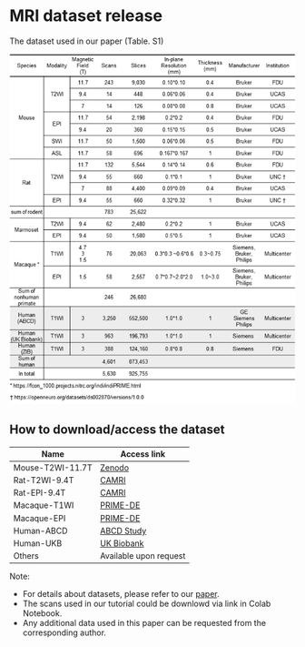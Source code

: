 # MRI dataset release

The dataset used in our paper (Table. S1)


![](_static/dataset.png)

## How to download/access the dataset


| Name             | Access link                                                          |
|------------------|----------------------------------------------------------------------|
| Mouse-T2WI-11.7T | [Zenodo](https://doi.org/10.5281/zenodo.6844489)                     |
| Rat-T2WI-9.4T    | [CAMRI](https://openneuro.org/datasets/ds002870/versions/1.0.0)      |
| Rat-EPI-9.4T     | [CAMRI](https://openneuro.org/datasets/ds002870/versions/1.0.0)      |
| Macaque-T1WI     | [PRIME-DE](https://fcon_1000.projects.nitrc.org/indi/indiPRIME.html) |
| Macaque-EPI      | [PRIME-DE](https://fcon_1000.projects.nitrc.org/indi/indiPRIME.html) |
| Human-ABCD       | [ABCD Study](https://abcdstudy.org/)                                 |
| Human-UKB        | [UK Biobank](https://www.ukbiobank.ac.uk/)                           |
| Others           | Available upon request                                               |



Note:
* For details about datasets, please refer to our [paper](https://www.biorxiv.org/content/10.1101/2022.05.25.492956v2.abstract).
* The scans used in our tutorial could be downlowd via link in Colab Notebook.
* Any additional data used in this paper can be requested from the corresponding author.

[//]: # (* The complete datasets will be released via [zenodo.org]&#40;https://zenodo.org/&#41;.)
